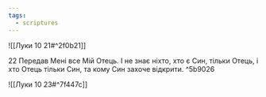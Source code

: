 ```yaml
---
tags:
  - scriptures
---
```


![[Луки 10 21#^2f0b21]]

22 Передав Мені все Мій Отець. І не знає ніхто, хто є Син, тільки Отець, і хто Отець тільки Син, та кому Син захоче відкрити. ^5b9026

![[Луки 10 23#^7f447c]]